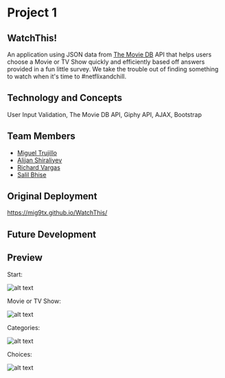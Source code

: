 # Project 1

## WatchThis!

An application using JSON data from [The Movie DB](https://www.themoviedb.org/documentation/api) API that helps users choose a Movie or TV Show quickly and efficiently based off answers provided in a fun little survey. We take the trouble out of finding something to watch when it's time to #netflixandchill.  

## Technology and Concepts 
User Input Validation, The Movie DB API, Giphy API, AJAX, Bootstrap

## Team Members
- [Miguel Trujillo](https://github.com/mig9tx)
- [Alijan Shiraliyev](https://github.com/alijan312)
- [Richard Vargas](https://github.com/RichardVargas1)
- [Salil Bhise](https://github.com/salilbhise)

## Original Deployment
https://mig9tx.github.io/WatchThis/

## Future Development 

## Preview

Start:

![alt text](http://i66.tinypic.com/2rfq839.png)

Movie or TV Show:

![alt text](http://i68.tinypic.com/15pmrk7.png)

Categories:

![alt text](http://i63.tinypic.com/rhtqmf.png)

Choices: 

![alt text](http://i66.tinypic.com/bd5b8.png)
